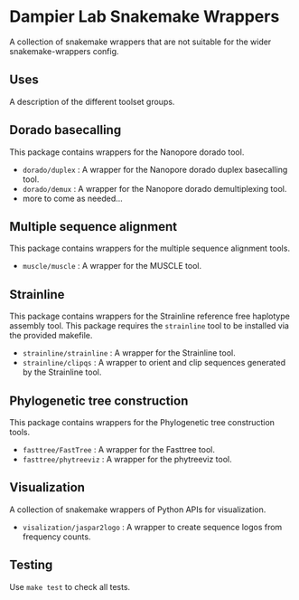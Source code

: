 # Dampier Lab Snakemake Wrappers

A collection of snakemake wrappers that are not suitable for the wider snakemake-wrappers config.

## Uses

A description of the different toolset groups.


## Dorado basecalling

This package contains wrappers for the Nanopore dorado tool.

 - `dorado/duplex` : A wrapper for the Nanopore dorado duplex basecalling tool.
 - `dorado/demux` : A wrapper for the Nanopore dorado demultiplexing tool.
 - more to come as needed...

## Multiple sequence alignment

This package contains wrappers for the multiple sequence alignment tools.

 - `muscle/muscle` : A wrapper for the MUSCLE tool.

## Strainline

This package contains wrappers for the Strainline reference free haplotype assembly tool.
This package requires the `strainline` tool to be installed via the provided makefile.

 - `strainline/strainline` : A wrapper for the Strainline tool.
 - `strainline/clipqs` : A wrapper to orient and clip sequences generated by the Strainline tool.

## Phylogenetic tree construction

This package contains wrappers for the Phylogenetic tree construction tools.

 - `fasttree/FastTree` : A wrapper for the Fasttree tool.
 - `fasttree/phytreeviz` : A wrapper for the phytreeviz tool.
 
## Visualization

A collection of snakemake wrappers of Python APIs for visualization.

- `visalization/jaspar2logo` : A wrapper to create sequence logos from frequency counts.


## Testing

Use `make test` to check all tests.

